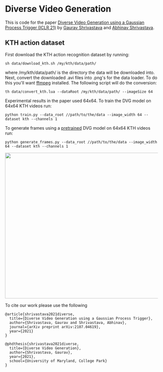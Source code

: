 # Diverse Video Generation
This is code for the paper [Diverse Video Generation using a Gaussian Process Trigger (ICLR 21)](https://www.cs.umd.edu/~gauravsh/dvg.html) by [Gaurav Shrivastava](https://www.cs.umd.edu/~gauravsh/) and [Abhinav Shrivastava](https://www.cs.umd.edu/~abhinav/). 



## KTH action dataset
First download the KTH action recognition dataset by running:
```
sh data/download_kth.sh /my/kth/data/path/
```
where /my/kth/data/path/ is the directory the data will be downloaded into. Next, convert the downloaded .avi files into .png's for the data loader. To do this you'll want [ffmpeg](https://ffmpeg.org/) installed. The following script will do the conversion:
```
th data/convert_kth.lua --dataRoot /my/kth/data/path/ --imageSize 64
```
Experimental results in the paper used 64x64.
To train the DVG model on 64x64 KTH videos run:
```
python train.py --data_root //path/to/the/data --image_width 64 --dataset kth --channels 1
```

To generate frames using a [pretrained](https://drive.google.com/drive/folders/1fQICRLHJiaEYs6tJyRIWJXX1tcbwDr2j?usp=sharing) DVG model on 64x64 KTH videos run:
```
python generate_frames.py --data_root //path/to/the/data --image_width 64 --dataset kth --channels 1
```
<p align="center">
<img src='Results/QualitativeResults_DVG.gif' align="center" width=630 height="480">
</p>

To cite our work please use the following
```
@article{shrivastava2021diverse,
  title={Diverse Video Generation using a Gaussian Process Trigger},
  author={Shrivastava, Gaurav and Shrivastava, Abhinav},
  journal={arXiv preprint arXiv:2107.04619},
  year={2021}
}

@phdthesis{shrivastava2021diverse,
  title={Diverse Video Generation},
  author={Shrivastava, Gaurav},
  year={2021},
  school={University of Maryland, College Park}
}
```
